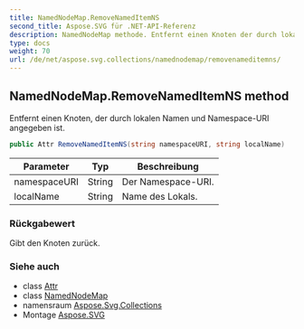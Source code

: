 ```yaml
---
title: NamedNodeMap.RemoveNamedItemNS
second_title: Aspose.SVG für .NET-API-Referenz
description: NamedNodeMap methode. Entfernt einen Knoten der durch lokalen Namen und NamespaceURI angegeben ist.
type: docs
weight: 70
url: /de/net/aspose.svg.collections/namednodemap/removenameditemns/
---
```

## NamedNodeMap.RemoveNamedItemNS method

Entfernt einen Knoten, der durch lokalen Namen und Namespace-URI angegeben ist.

```csharp
public Attr RemoveNamedItemNS(string namespaceURI, string localName)
```

| Parameter | Typ | Beschreibung |
| --- | --- | --- |
| namespaceURI | String | Der Namespace-URI. |
| localName | String | Name des Lokals. |

### Rückgabewert

Gibt den Knoten zurück.

### Siehe auch

* class [Attr](../../../aspose.svg.dom/attr/)
* class [NamedNodeMap](../)
* namensraum [Aspose.Svg.Collections](../../namednodemap/)
* Montage [Aspose.SVG](../../../)


